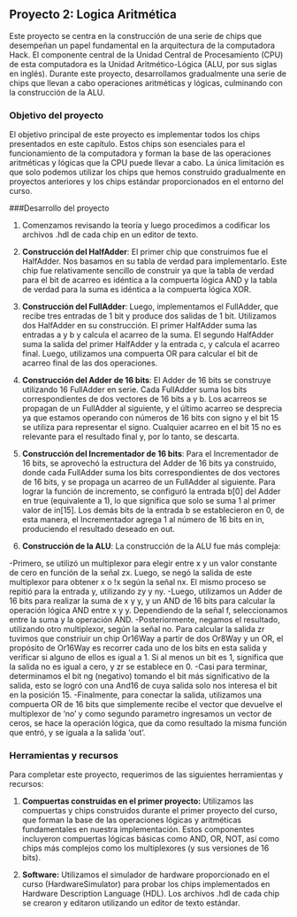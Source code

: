 ## Proyecto 2: Logica Aritmética    
Este proyecto se centra en la construcción de una serie de chips que desempeñan un papel fundamental en la arquitectura de la computadora Hack. El componente central de la Unidad Central de Procesamiento (CPU) de esta computadora es la Unidad Aritmético-Lógica (ALU, por sus siglas en inglés). Durante este proyecto, desarrollamos gradualmente una serie de chips que llevan a cabo operaciones aritméticas y lógicas, culminando con la construcción de la ALU.

### Objetivo del proyecto
El objetivo principal de este proyecto es implementar todos los chips presentados en este capítulo. Estos chips son esenciales para el funcionamiento de la computadora y forman la base de las operaciones aritméticas y lógicas que la CPU puede llevar a cabo. La única limitación es que solo podemos utilizar los chips que hemos construido gradualmente en proyectos anteriores y los chips estándar proporcionados en el entorno del curso.

###Desarrollo del proyecto
1. Comenzamos revisando la teoría y luego procedimos a codificar los archivos .hdl de cada chip en un editor de texto. 

2. **Construcción del HalfAdder**: El primer chip que construimos fue el HalfAdder. Nos basamos en su tabla de verdad para implementarlo. Este chip fue relativamente sencillo de construir ya que la tabla de verdad para el bit de acarreo es idéntica a la compuerta lógica AND y la tabla de verdad para la suma es idéntica a la compuerta lógica XOR.

3. **Construcción del FullAdder**: Luego, implementamos el FullAdder, que recibe tres entradas de 1 bit y produce dos salidas de 1 bit. Utilizamos dos HalfAdder en su construcción. El primer HalfAdder suma las entradas a y b y calcula el acarreo de la suma. El segundo HalfAdder suma la salida del primer HalfAdder y la entrada c, y calcula el acarreo final. Luego, utilizamos una compuerta OR para calcular el bit de acarreo final de las dos operaciones.

4. **Construcción del Adder de 16 bits**: El Adder de 16 bits se construye utilizando 16 FullAdder en serie. Cada FullAdder suma los bits correspondientes de dos vectores de 16 bits a y b. Los acarreos se propagan de un FullAdder al siguiente, y el último acarreo se desprecia ya que estamos operando con números de 16 bits con signo y el bit 15 se utiliza para representar el signo. Cualquier acarreo en el bit 15 no es relevante para el resultado final y, por lo tanto, se descarta.

5. **Construcción del Incrementador de 16 bits**: Para el Incrementador de 16 bits, se aprovechó la estructura del Adder de 16 bits ya construido, donde cada FullAdder suma los bits correspondientes de dos vectores de 16 bits, y se propaga un acarreo de un FullAdder al siguiente. Para lograr la función de incremento, se configuró la entrada b[0] del Adder en true (equivalente a 1), lo que significa que solo se suma 1 al primer valor de in[15]. Los demás bits de la entrada b se establecieron en 0, de esta manera, el Incrementador agrega 1 al número de 16 bits en in, produciendo el resultado deseado en out.

6. **Construcción de la ALU**: La construcción de la ALU fue más compleja: 

-Primero, se utilizó un multiplexor para elegir entre x y un valor constante de cero en función de la señal zx. Luego, se negó la salida de este multiplexor para obtener x o !x según la señal nx. El mismo proceso se repitió para la entrada y, utilizando zy y ny. 
-Luego, utilizamos un Adder de 16 bits para realizar la suma de x y y, y un AND de 16 bits para calcular la operación lógica AND entre x y y. Dependiendo de la señal f, seleccionamos entre la suma y la operación AND. 
-Posteriormente, negamos el resultado, utilizando otro multiplexor, según la señal no. Para calcular la salida zr tuvimos que constriuir un chip Or16Way a partir de dos Or8Way y un OR, el propósito de Or16Way es recorrer cada uno de los bits en esta salida y verificar si alguno de ellos es igual a 1. Si al menos un bit es 1, significa que la salida no es igual a cero, y zr se establece en 0. 
-Casi para terminar, determinamos el bit ng (negativo) tomando el bit más significativo de la salida, esto se logró con una And16 de cuya salida solo nos interesa el bit en la posición 15.
-Finalmente, para conectar la salida, utilizamos una compuerta OR de 16 bits que simplemente recibe el vector que devuelve el multiplexor de ‘no’ y como segundo parametro ingresamos un vector de ceros, se hace la operación lógica, que da como resultado la misma función que entró, y se iguala a la salida ‘out’.

### Herramientas y recursos
Para completar este proyecto, requerimos de las siguientes herramientas y recursos:

1. **Compuertas construidas en el primer proyecto:** Utilizamos las compuertas y chips construidos durante el primer proyecto del curso, que forman la base de las operaciones lógicas y aritméticas fundamentales en nuestra implementación. Estos componentes incluyeron compuertas lógicas básicas como AND, OR, NOT, así como chips más complejos como los multiplexores (y sus versiones de 16 bits).

2. **Software:** Utilizamos el simulador de hardware proporcionado en el curso (HardwareSimulator) para probar los chips implementados en Hardware Description Language (HDL). Los archivos .hdl de cada chip se crearon y editaron utilizando un editor de texto estándar.
